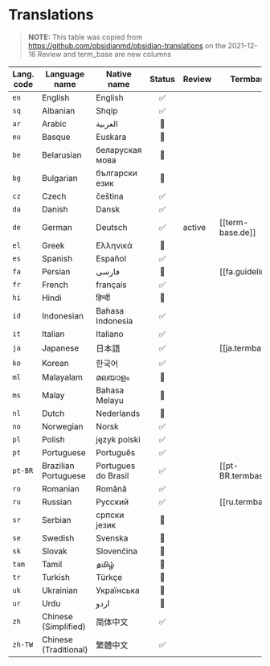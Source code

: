 # Translations

> **NOTE:**
> This table was copied from https://github.com/obsidianmd/obsidian-translations on the 2021-12-16
> Review and  term_base are new columns

| Lang. code | Language name         | Native name         | Status | Review | Termbase           |
| ---------- | --------------------- | ------------------- |:------:| ------ | ------------------ |
| `en`      | English               | English             |   ✅   |        |                    |
| `sq`      | Albanian              | Shqip               |   ✅   |        |                    |
| `ar`      | Arabic                | العربية             |   🚧   |        |                    |
| `eu`      | Basque                | Euskara             |   🚧   |        |                    |
| `be`      | Belarusian            | беларуская мова     |   🚧   |        |                    |
| `bg`      | Bulgarian             | български език      |   🚧   |        |                    |
| `cz`      | Czech                 | čeština             |   ✅   |        |                    |
| `da`      | Danish                | Dansk               |   ✅   |        |                    |
| `de`      | German                | Deutsch             |   ✅   | active | [[term-base.de]]   |
| `el`      | Greek                 | Ελληνικά            |   🚧   |        |                    |
| `es`      | Spanish               | Español             |   ✅   |        |                    |
| `fa`      | Persian               | فارسی               |   🚧   |        | [[fa.guidelines]]  |
| `fr`      | French                | français            |   ✅   |        |                    |
| `hi`      | Hindi                 | हिन्दी                 |   🚧   |        |                    |
| `id`      | Indonesian            | Bahasa Indonesia    |   ✅   |        |                    |
| `it`      | Italian               | Italiano            |   ✅   |        |                    |
| `ja`      | Japanese              | 日本語               |   ✅   |        | [[ja.termbase]]    |
| `ko`      | Korean                | 한국어               |   ✅   |        |                    |
| `ml`      | Malayalam             | മലയാളം            |   🚧   |        |                    |
| `ms`      | Malay                 | Bahasa Melayu       |   🚧   |        |                    |
| `nl`      | Dutch                 | Nederlands          |   🚧   |        |                    |
| `no`      | Norwegian             | Norsk               |   ✅   |        |                    |
| `pl`      | Polish                | język polski        |   ✅   |        |                    |
| `pt`      | Portuguese            | Português           |   ✅   |        |                    |
| `pt-BR`   | Brazilian Portuguese  | Portugues do Brasil |   ✅   |        | [[pt-BR.termbase]] |
| `ro`      | Romanian              | Română              |   ✅   |        |                    |
| `ru`      | Russian               | Русский             |   ✅   |        | [[ru.termbase]]    | 
| `sr`      | Serbian               | српски језик        |   🚧   |        |                    |
| `se`      | Swedish               | Svenska             |   🚧   |        |                    |
| `sk`      | Slovak                | Slovenčina          |   🚧   |        |                    |
| `tam`     | Tamil                 | தமிழ்               |   🚧   |        |                    |
| `tr`      | Turkish               | Türkçe              |   🚧   |        |                    |
| `uk`      | Ukrainian             | Українська          |   🚧   |        |                    |
| `ur`      | Urdu                  | اردو                |   🚧   |        |                    |
| `zh`      | Chinese (Simplified)  | 简体中文             |   ✅   |        |                    |
| `zh-TW`   | Chinese (Traditional) | 繁體中文             |   ✅   |        |                    |